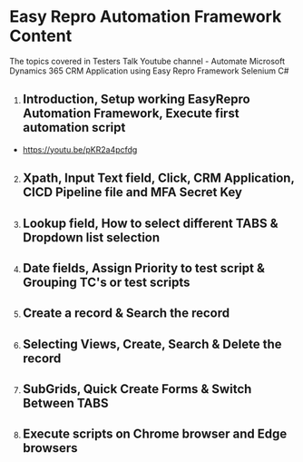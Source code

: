 # Easy Repro Automation Framework Content #
The topics covered in Testers Talk Youtube channel - Automate Microsoft Dynamics 365 CRM Application using Easy Repro Framework Selenium C#

1) ## Introduction, Setup working EasyRepro Automation Framework, Execute first automation script 
- https://youtu.be/pKR2a4pcfdg

2) ## Xpath, Input Text field, Click, CRM Application, CICD Pipeline file and MFA Secret Key

3) ## Lookup field, How to select different TABS & Dropdown list selection

4) ## Date fields, Assign Priority to test script & Grouping TC's or test scripts

5) ## Create a record & Search the record

6) ## Selecting Views, Create, Search & Delete the record

7) ## SubGrids, Quick Create Forms & Switch Between TABS

8) ## Execute scripts on Chrome browser and Edge browsers

